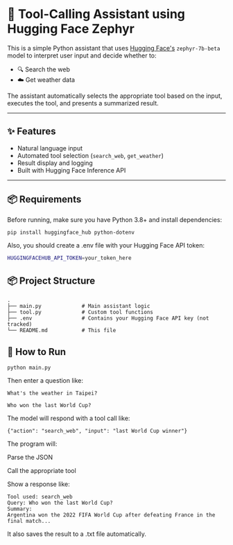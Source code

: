 # 🧠 Tool-Calling Assistant using Hugging Face Zephyr

This is a simple Python assistant that uses [Hugging Face's](https://huggingface.co) `zephyr-7b-beta` model to interpret user input and decide whether to:

- 🔍 Search the web
- ☁️ Get weather data

The assistant automatically selects the appropriate tool based on the input, executes the tool, and presents a summarized result.

---

## ✨ Features

- Natural language input
- Automated tool selection (`search_web`, `get_weather`)
- Result display and logging
- Built with Hugging Face Inference API

---

## 📦 Requirements

Before running, make sure you have Python 3.8+ and install dependencies:

```bash
pip install huggingface_hub python-dotenv
```

Also, you should create a .env file with your Hugging Face API token:
```bash
HUGGINGFACEHUB_API_TOKEN=your_token_here
```

## 📦 Project Structure
```
.
├── main.py             # Main assistant logic
├── tool.py             # Custom tool functions
├── .env                # Contains your Hugging Face API key (not tracked)
└── README.md           # This file
```

## 🚀 How to Run
```
python main.py
```
Then enter a question like:
```
What's the weather in Taipei?

Who won the last World Cup?
```
The model will respond with a tool call like:
```
{"action": "search_web", "input": "last World Cup winner"}
```
The program will:

Parse the JSON

Call the appropriate tool

Show a response like:
```
Tool used: search_web
Query: Who won the last World Cup?
Summary:
Argentina won the 2022 FIFA World Cup after defeating France in the final match...
```

It also saves the result to a .txt file automatically.
